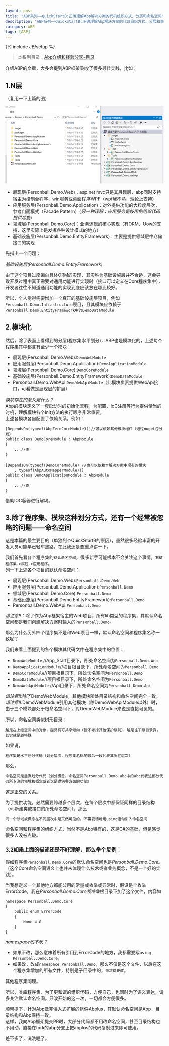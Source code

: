 ```yaml
---
layout: post
title: "ABP系列——QuickStartB:正确理解Abp解决方案的代码组织方式、分层和命名空间"
description: "ABP系列——QuickStartB:正确理解Abp解决方案的代码组织方式、分层和命名空间，N层结构，DDD以及命名空间的秘密。"
category: ABP
tags: [ABP]
---
```

{% include JB/setup %}

>本系列目录：[Abp介绍和经验分享-目录](/abp/2017/05/31/abp-framework-series) 

介绍ABP的文章，大多会提到ABP框架吸收了很多最佳实践，比如：

## 1.N层
（复用一下上篇的图）

<img src="/assets/images/abp/sln_demo.png" alt="sln_demo" width="800px"/>

* 展现层(Personball.Demo.Web)：asp.net mvc只是其展现层，abp同时支持宿主为控制台程序、win服务或桌面程序WPF（wpf我不熟，理论上支持）  
* 应用服务层(Personball.Demo.Application)：对外提供功能的大粒度层次，参考门面模式（Facade Pattern）(*另一种理解：应用服务是按用例组织代码提供功能*)  
* 领域层(Personball.Demo.Core)：业务逻辑的核心实现（有ORM、Uow的支持，这里实际上是发挥各种设计模式的地方）  
* 基础设施层(Personball.Demo.EntityFramework)：主要是提供领域层中仓储接口的实现  

先指出一个问题：

*基础设施层(Personball.Demo.EntityFramework)*  

由于这个项目过度偏向具体ORM的实现，其实称为基础设施层并不合适，这会导致开发过程中真正需要对通用功能进行实现时（接口可以定义在Core程序集中），开发者往往不知道通用功能的实现到底应该放在哪比较好。  

所以，个人觉得需要增加一个真正的基础设施层项目，例如`Personball.Demo.Infrastructure`项目，且其模块应依赖于`Personball.Demo.EntityFramework中的DemoDataModule`

## 2.模块化

然后，除了表面上看得到的分层(程序集水平划分)，ABP也是模块化的，上述每个程序集其中都含有至少一个模块：  

* 展现层(Personball.Demo.Web):`DemoWebModule`
* 应用服务层(Personball.Demo.Application):`DemoApplicationModule`
* 领域层(Personball.Demo.Core):`DemoCoreModule`
* 基础设施层(Personball.Demo.EntityFramework):`DemoDataModule`
* Personball.Demo.WebApi:`DemoWebApiModule`（此模块负责提供WebApi接口，可看做是展现层的扩展）

*模块存在的意义是什么？*  
Abp的模块定义了一套启动时的初始化流程，为配置、IoC注册等行为提供恰当的时机，理解模块各个Init方法的执行顺序非常重要。  
上述各模块各自配置了依赖关系，例如：  

    [DependsOn(typeof(AbpZeroCoreModule))]//可以依赖其他模块组件（通过nuget包分发）
    public class DemoCoreModule : AbpModule
    {
        ...//略
    }

    [DependsOn(typeof(DemoCoreModule) //也可以依赖本解决方案中现有的模块
        , typeof(AbpAutoMapperModule))]
    public class DemoApplicationModule : AbpModule
    {
        ...//略
    }

借助IOC容器进行解耦。

## 3.除了程序集、模块这种划分方式，还有一个经常被忽略的问题——命名空间

这是本篇的最主要目的（单独列个QuickStartB的原因），虽然很多经验丰富的开发人员可能早已轻车熟路，在此我还是要重点讲一下。

我们首先看各个程序集的`默认命名空间`，很多新手可能根本不会关注这个事情，`右键程序集->属性->应用程序`。  
列一下上述各个项目的默认命名空间：  

* 展现层(Personball.Demo.Web):`Personball.Demo.Web`
* 应用服务层(Personball.Demo.Application):`Personball.Demo`
* 领域层(Personball.Demo.Core):`Personball.Demo`
* 基础设施层(Personball.Demo.EntityFramework):`Personball.Demo`
* Personball.Demo.WebApi:`Personball.Demo`

_请注意!!_：除了作为Abp框架宿主的Web项目，所有lib类型的程序集，其默认命名空间都是我们创建解决方案时输入的`Personball.Demo`。  

那么为什么另外四个程序集不是和Web项目一样，默认命名空间和程序集名称一致呢？  

我们来看上面提到的各个模块其代码文件在程序集中的位置：

* `DemoWebModule`       //App_Start目录下，所处命名空间为`Personball.Demo.Web`
* `DemoApplicationModule`//项目根目录下，所处命名空间为`Personball.Demo`
* `DemoCoreModule`//项目根目录下，所处命名空间为`Personball.Demo`
* `DemoDataModule`//项目根目录下，所处命名空间为`Personball.Demo`
* `DemoWebApiModule` //Api目录下，所处命名空间为`Personball.Demo.Api`

_请注意!!_:除了DemoWebModule，其他模块所处目录结构和命名空间完全一致。  
_请注意!!_:DemoWebModule引用其他模块（除DemoWebApiModule以外）时，由于三个模块都处于根命名空间下，对DemoWebModule来说是直接可见的。

所以，命名空间类似树形目录：

    越是在上级空间中的对象，越具有可共享倾向（暂不考虑其他保护级别），越是往下级目录靠，其实就是越特殊
    
如果说，
    
    程序集是水平划分代码（划分层次，程序集名称的最后一段代表其所在层次）
    
那么，
    
    命名空间是垂直划分代码（划分概念，命名空间Personball.Demo.abc中的abc代表这部分代码所专注的领域和概念或者说是提供哪方面的功能）

这是正交的关系。  

为了提供功能，必然需要跨越多个层次，在每个层次中都保证同样的目录结构（vs新建类或接口的所处命名空间），那么

    同一个领域或概念在不同层次中是天然可见的，不需要特地用using语句引入命名空间

命名空间和程序集的组织方式，当然不是Abp特有的，这是C#的基础，但是感觉很多人没被点破。

### 3.2如果上面的描述还是不好理解，那么举个反例：

假如程序集`Personball.Demo.Core`的默认命名空间也是*Personball.Demo.Core*。  
（这个Core命名空间语义上也并未体现什么技术或者业务概念，不是一个好的实践）。  

当我想定义一个其他地方都能公用的常量或枚举或异常时，假设是个枚举ErrorCode，我在*Personball.Demo.Core程序集*根目录下加了这个文件，内容如  

    namespace Personball.Demo.Core
    {
        public enum ErrorCode
        {
            None = 0
        }
    }

*namespace改不改？*

* 如果不改，那么意味着所有引用到ErrorCode的地方，我都需要写`using Personball.Demo.Core;`
* 如果改，改成`namespace Personball.Demo`，那么不仅是这个文件，以后在这个程序集增加的所有文件，特别是子目录中的，`每次都要改`。

其他程序集同理。


所以，类库程序集，为了更和谐的组织代码，方便自己，也同时为了语义表达，请多关注默认命名空间。只改开始的这一次，一切都会方便很多。  

顺带提下，针对Abp做非侵入式扩展的组件Abplus，其默认命名空间是Abp，目录结构和Abp保持一致。  
这样，我向Abp框架提交PR时，大部分代码都不用改命名空间，甚至目录结构也不用动，直接在fork的abp分支上把abplus的代码复制过来即可使用。

差不多了，洗洗睡了。

